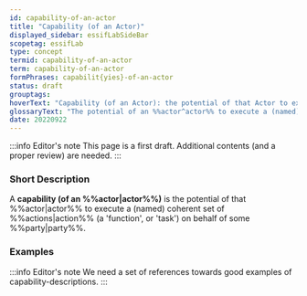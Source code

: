 ```yaml
---
id: capability-of-an-actor
title: "Capability (of an Actor)"
displayed_sidebar: essifLabSideBar
scopetag: essifLab
type: concept
termid: capability-of-an-actor
term: capability-of-an-actor
formPhrases: capabilit{yies}-of-an-actor
status: draft
grouptags:
hoverText: "Capability (of an Actor): the potential of that Actor to execute a (named) coherent set of Actions (a 'function', or 'task') on behalf of some Party."
glossaryText: "The potential of an %%actor^actor%% to execute a (named) coherent set of %%actions^action%% (a 'function', or 'task') on behalf of some %%party^party%%."
date: 20220922
---
```


:::info Editor's note
This page is a first draft. Additional contents (and a proper review) are needed.
:::
### Short Description
A **capability (of an %%actor|actor%%)** is the potential of that %%actor|actor%% to execute a (named) coherent set of %%actions|action%% (a 'function', or 'task') on behalf of some %%party|party%%.

### Examples

:::info Editor's note
We need a set of references towards good examples of capability-descriptions.
:::